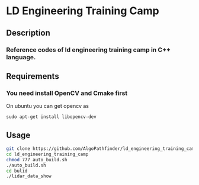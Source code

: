 
# LD Engineering Training Camp

## Description
### Reference codes of ld engineering training camp in C++ language.

## Requirements
### You need install OpenCV and Cmake first
On ubuntu you can get opencv as
```
sudo apt-get install libopencv-dev
```

## Usage

```bash
git clone https://github.com/AlgoPathfinder/ld_engineering_training_camp.git
cd ld_engineering_training_camp
chmod 777 auto_build.sh
./auto_build.sh
cd bulid
./lidar_data_show
```
